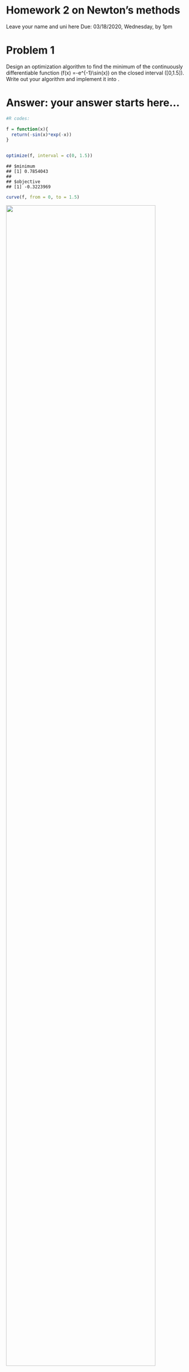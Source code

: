 Homework 2 on Newton’s methods
================
Leave your name and uni here
Due: 03/18/2020, Wednesday, by 1pm

# Problem 1

Design an optimization algorithm to find the minimum of the continuously
differentiable function \(f(x) =-e^{-1}\sin(x)\) on the closed interval
\([0,1.5]\). Write out your algorithm and implement it into .

# Answer: your answer starts here…

``` r
#R codes:

f = function(x){
  return(-sin(x)*exp(-x))
}


optimize(f, interval = c(0, 1.5))
```

    ## $minimum
    ## [1] 0.7854043
    ## 
    ## $objective
    ## [1] -0.3223969

``` r
curve(f, from = 0, to = 1.5)
```

<img src="homework-2-Optimization_files/figure-gfm/unnamed-chunk-2-1.png" width="90%" />

``` r
w = .618
a =  0
b = 1.5
tol = 1e-10
i = 0  # iteration index
x1 = (1 - w) * (b - a) + a
x2 = x1 + w * (b - a) * (1 - w)
res = c(a, b, x1, x2)

findmin = function() {
  while (abs(b - a) > tol) {
    i <- i + 1
    if (f(b) > f(a)) {
      b <- x2
      x1 <- (1 - w) * (b - a) + a
      x2 <- x1 + w * (b - a) * (1 - w)
    }
    else {
      a <- x1
      x1 <- x2
      x2 <- x1 + w * (b - a) * (1 - w)
    }
    res <- rbind(res, c(i, a, b, x1, x2))
  }

    return(res)
}

findmin()
```

    ##     [,1]      [,2]      [,3]      [,4]      [,5]
    ## res    0 1.5000000 0.5730000 0.9271140 0.0000000
    ##        1 0.5730000 1.5000000 0.9271140 1.1459565
    ##        2 0.5730000 1.1459565 0.7918694 0.9271306
    ##        3 0.5730000 0.9271306 0.7082779 0.7918796
    ##        4 0.7082779 0.9271306 0.7918796 0.8435455
    ##        5 0.7082779 0.8435455 0.7599501 0.7918836
    ##        6 0.7599501 0.8435455 0.7918836 0.8116184
    ##        7 0.7599501 0.8116184 0.7796874 0.7918851
    ##        8 0.7599501 0.7918851 0.7721493 0.7796884
    ##        9 0.7721493 0.7918851 0.7796884 0.7843475
    ##       10 0.7796884 0.7918851 0.7843475 0.7872269
    ##       11 0.7796884 0.7872269 0.7825681 0.7843477
    ##       12 0.7825681 0.7872269 0.7843477 0.7854475
    ##       13 0.7843477 0.7872269 0.7854475 0.7861272
    ##       14 0.7843477 0.7861272 0.7850275 0.7854476
    ##       15 0.7850275 0.7861272 0.7854476 0.7857072
    ##       16 0.7850275 0.7857072 0.7852872 0.7854476
    ##       17 0.7852872 0.7857072 0.7854476 0.7855468
    ##       18 0.7852872 0.7855468 0.7853863 0.7854476
    ##       19 0.7852872 0.7854476 0.7853485 0.7853863
    ##       20 0.7853485 0.7854476 0.7853863 0.7854097
    ##       21 0.7853863 0.7854476 0.7854097 0.7854242
    ##       22 0.7853863 0.7854242 0.7854008 0.7854097
    ##       23 0.7853863 0.7854097 0.7853953 0.7854008
    ##       24 0.7853953 0.7854097 0.7854008 0.7854042
    ##       25 0.7853953 0.7854042 0.7853987 0.7854008
    ##       26 0.7853953 0.7854008 0.7853974 0.7853987
    ##       27 0.7853974 0.7854008 0.7853987 0.7853995
    ##       28 0.7853974 0.7853995 0.7853982 0.7853987
    ##       29 0.7853974 0.7853987 0.7853979 0.7853982
    ##       30 0.7853979 0.7853987 0.7853982 0.7853984
    ##       31 0.7853979 0.7853984 0.7853981 0.7853982
    ##       32 0.7853981 0.7853984 0.7853982 0.7853983
    ##       33 0.7853981 0.7853983 0.7853982 0.7853982
    ##       34 0.7853981 0.7853982 0.7853981 0.7853982
    ##       35 0.7853981 0.7853982 0.7853982 0.7853982
    ##       36 0.7853982 0.7853982 0.7853982 0.7853982
    ##       37 0.7853982 0.7853982 0.7853982 0.7853982
    ##       38 0.7853982 0.7853982 0.7853982 0.7853982
    ##       39 0.7853982 0.7853982 0.7853982 0.7853982
    ##       40 0.7853982 0.7853982 0.7853982 0.7853982
    ##       41 0.7853982 0.7853982 0.7853982 0.7853982
    ##       42 0.7853982 0.7853982 0.7853982 0.7853982
    ##       43 0.7853982 0.7853982 0.7853982 0.7853982
    ##       44 0.7853982 0.7853982 0.7853982 0.7853982
    ##       45 0.7853982 0.7853982 0.7853982 0.7853982
    ##       46 0.7853982 0.7853982 0.7853982 0.7853982
    ##       47 0.7853982 0.7853982 0.7853982 0.7853982
    ##       48 0.7853982 0.7853982 0.7853982 0.7853982
    ##       49 0.7853982 0.7853982 0.7853982 0.7853982

``` r
min = last(findmin())
```

The minimum according to the golden ratio search method is 0.785. This
closely approximates the result of optimize(), 0.785.

# Problem 2

The Poisson distribution is often used to model \`\`count’’ data — e.g.,
the number of events in a given time period.  
The Poisson regression model states that
\[Y_i \sim \textrm{Poisson}(\lambda_i),\] where
\[\log \lambda_i = \alpha + \beta x_i \] for some explanatory variable
\(x_i\). The question is how to estimate \(\alpha\) and \(\beta\) given
a set of independent data
\((x_1, Y_1), (x_2, Y_2), \ldots, (x_n, Y_n)\).

The Poisson distribution is given by
\[P(Y=y) = \frac{\lambda^y e^{-\lambda}}{y!}\] for \(\lambda > 0\).

# Answer: your answer starts here…

``` r
#R codes:

poissonstuff <- function(dat, betavec) {
  alpha = betavec[1]
  beta = betavec[2]
  log_lambda <- alpha + beta * dat$x
  lambda <- exp(log_lambda)
  loglik <- sum(dat$y * log_lambda - lambda - log(factorial(dat$y)))
  grad <- c(sum(dat$y * dat$x - dat$x * lambda), 
            sum(dat$y - lambda))
  Hess <- matrix((-1) * c((-1) * sum(dat$x^2 * lambda),
                    rep((-1) * sum(dat$x * lambda), 2),
                    (-1) * sum(lambda)), ncol = 2)
  return(list(loglik = loglik, grad = grad, Hess = Hess))
}
```

``` r
set.seed(22)
n <- 5000
truebeta <- c(1, .03)
x <- rnorm(n)
lambda <- exp(truebeta[1] + truebeta[2] * x)
y = rpois(n, lambda)
dat = list(x=x, y=y)
```

``` r
NewtonRaphson <- function(dat, func, start, tol = 1e-5, maxiter = 200) {
  i <- 0
  cur <- start
  stuff <- func(dat, cur)
  l = 1
  prevloglik <- -Inf      # To make sure it iterates
  res = c(0, stuff$loglik, cur)
  while (i < maxiter && abs(stuff$loglik - prevloglik) > tol) {
    i = i + 1
    if (t(stuff$grad) %*% stuff$Hess %*% stuff$grad > 0) {
      Hess = stuff$Hess - 3*diag(max(stuff$Hess), nrow(stuff$Hess))
    }
    else {
      Hess = stuff$Hess
    }
    prev <- cur
    grad <- stuff$grad
    prevloglik <- stuff$loglik
    cur = prev - l * solve(Hess) %*% grad
    stuff = func(dat, cur)
    res <- rbind(res, c(i, stuff$loglik, cur)) # Add current values to results matrix
    while (stuff$loglik < prevloglik) {
      i = i + 1
      if (t(stuff$grad) %*% stuff$Hess %*% stuff$grad > 0) {
        Hess = stuff$Hess - 3*diag(max(stuff$Hess), nrow(stuff$Hess))
      }
      else {
        Hess = stuff$Hess
      }
      l = 0.5*l
      cur <- prev - l * solve(Hess) %*% grad
      stuff = func(dat, cur)
      res = rbind(res, c(i, stuff$loglik, cur))
    }
  }
  return(res)
}
```

``` r
NewtonRaphson <- function(dat, func, start, tol = 1e-10, maxiter = 200) {
  i <- 0
  cur <- start
  stuff <- func(dat, cur)
  loglik <- stuff$loglik
  res <- c(0, stuff$loglik, cur)
  l = 1
  prevloglik <- -Inf      # To make sure it iterates
  while (i < maxiter && abs(stuff$loglik - prevloglik) > tol) {
    i <- i + 1
    prevloglik <- stuff$loglik
    Hess <- stuff$Hess
    prev <- cur
    grad <- stuff$grad
    cur <- prev - l * solve(Hess) %*% grad
    stuff <- func(dat, cur)
    if (t(grad) %*% Hess %*% grad > 0) {
      Hess = Hess - 3*diag(max(Hess), nrow(Hess))
    }
    else {
      Hess = Hess
    }
    cur = prev - l * t(Hess) %*% grad
    stuff = func(dat, cur)
    while (stuff$loglik < prevloglik) {
    l = 0.5*l
    i = i + 1 
    prevloglik = stuff$loglik
    Hess = stuff$Hess
    prev = cur
    grad = stuff$grad
    cur <- prev - l * t(Hess) %*% grad
    stuff <- func(dat, cur)        # log-lik, gradient, Hessian
    }
    res <- rbind(res, c(i, stuff$loglik, cur)) # Add current values to results matrix
  }
  return(res)
}
```

``` r
NewtonRaphson(list(x=x, y=y), poissonstuff, start = c(1, -2))
```

    ##     [,1]       [,2]     [,3]      [,4]
    ## res    0  -96057.68 1.000000 -2.000000
    ##        1 -144188.99 1.221782 -2.095149
    ##        2 -108443.00 1.067971 -2.028832
    ##        3 -104615.89 1.047792 -2.020431
    ##        4 -100423.33 1.024963 -2.010683
    ##        5  -98325.47 1.013123 -2.005622
    ##        6  -97213.96 1.006734 -2.002887
    ##        7  -96642.04 1.003414 -2.001464
    ##        8  -96351.50 1.001720 -2.000738
    ##        9  -96205.01 1.000863 -2.000370
    ##       10  -96131.46 1.000432 -2.000185
    ##       11  -96094.60 1.000216 -2.000093
    ##       12  -96076.15 1.000108 -2.000046
    ##       13  -96066.92 1.000054 -2.000023
    ##       14  -96062.30 1.000027 -2.000012
    ##       15  -96059.99 1.000014 -2.000006
    ##       16  -96058.84 1.000007 -2.000003
    ##       17  -96058.26 1.000003 -2.000001
    ##       18  -96057.97 1.000002 -2.000001
    ##       19  -96057.83 1.000001 -2.000000
    ##       20  -96057.76 1.000000 -2.000000
    ##       21  -96057.72 1.000000 -2.000000
    ##       22  -96057.70 1.000000 -2.000000
    ##       23  -96057.69 1.000000 -2.000000
    ##       24  -96057.69 1.000000 -2.000000
    ##       25  -96057.69 1.000000 -2.000000
    ##       26  -96057.68 1.000000 -2.000000
    ##       27  -96057.68 1.000000 -2.000000
    ##       28  -96057.68 1.000000 -2.000000
    ##       29  -96057.68 1.000000 -2.000000
    ##       30  -96057.68 1.000000 -2.000000
    ##       31  -96057.68 1.000000 -2.000000
    ##       32  -96057.68 1.000000 -2.000000
    ##       33  -96057.68 1.000000 -2.000000
    ##       34  -96057.68 1.000000 -2.000000
    ##       35  -96057.68 1.000000 -2.000000
    ##       36  -96057.68 1.000000 -2.000000
    ##       37  -96057.68 1.000000 -2.000000
    ##       38  -96057.68 1.000000 -2.000000
    ##       39  -96057.68 1.000000 -2.000000
    ##       40  -96057.68 1.000000 -2.000000
    ##       41  -96057.68 1.000000 -2.000000
    ##       42  -96057.68 1.000000 -2.000000
    ##       43  -96057.68 1.000000 -2.000000
    ##       44  -96057.68 1.000000 -2.000000
    ##       45  -96057.68 1.000000 -2.000000
    ##       46  -96057.68 1.000000 -2.000000
    ##       47  -96057.68 1.000000 -2.000000
    ##       48  -96057.68 1.000000 -2.000000
    ##       49  -96057.68 1.000000 -2.000000
    ##       50  -96057.68 1.000000 -2.000000
    ##       51  -96057.68 1.000000 -2.000000
    ##       52  -96057.68 1.000000 -2.000000

``` r
poissonstuff(list(x=x, y=y), c(1, -2))
```

    ## $loglik
    ## [1] -96057.68
    ## 
    ## $grad
    ## [1] 197341.3 -85893.6
    ## 
    ## $Hess
    ##           [,1]      [,2]
    ## [1,]  487160.0 -197009.5
    ## [2,] -197009.5   99545.6

Consider the ABO blood type data, where you have
\(N_{\mbox{obs}} = (N_A,N_B,N_O,N_{AB}) = ( 26, 27, 42, 7)\).

# Answer: your answer starts here…

``` r
blood_dat = tibble(
  obs = c(26, 27, 42, 7),
  type = c("A", "B", "O", "AB")
)

pars = tibble(
  p_o = .33,
  p_a = .33,
  p_b = .33
)

fpars = function(p_a = p_a, p_b = p_b, p_o = p_o){
  pars = tibble(
   p_o,
   p_a,
   p_b
  )
}
```

``` r
n_aa = function(df = blood_dat, pars){
  df %>% 
  filter(type == "A") %>%
  pull(obs) %>% 
  prod(., pars$p_a^2, (pars$p_a^2 + 2 * pars$p_a * pars$p_o)^(-1))
}

n_ao = function(df = blood_dat, pars){
  df %>% 
  filter(type == "A") %>%
  pull(obs) %>% 
  prod(., 2, pars$p_a, pars$p_o, (pars$p_a^2 + 2 * pars$p_a * pars$p_o)^(-1))
}

n_bb = function(df = blood_dat, pars){
  df %>% 
  filter(type == "B") %>%
  pull(obs) %>% 
  prod(., pars$p_b^2, (pars$p_a^2 + 2 * pars$p_b * pars$p_o)^(-1))
}

n_bo = function(df = blood_dat, pars){
  df %>% 
  filter(type == "B") %>%
  pull(obs) %>% 
  prod(., 2, pars$p_b, pars$p_o, (pars$p_a^2 + 2 * pars$p_b * pars$p_o)^(-1))
}

n_ab = blood_dat %>% 
  filter(type == "AB") %>% 
  pull(obs)

n_oo = blood_dat %>% 
  filter(type == "O") %>% 
  pull(obs)
```

``` r
fnobs = function(df = blood_dat, pars = pars) {
  nobs = tibble(
    N_AA = n_aa(blood_dat, pars),
    N_AO = n_ao(blood_dat, pars),
    N_BB = n_bb(blood_dat, pars),
    N_BO = n_bo(blood_dat, pars),
    N_AB = n_ab,
    N_OO = n_oo
  )
  return(nobs)
}

nobs = fnobs(blood_dat, pars)
```

``` r
nobs = tibble(
  N_AA = n_aa(blood_dat, pars),
  N_AO = n_ao(blood_dat, pars),
  N_BB = n_bb(blood_dat, pars),
  N_BO = n_bo(blood_dat, pars),
  N_AB = n_ab,
  N_OO = n_oo
)
```

``` r
lik = function(nobs, pars) {
    loglik = nobs$N_AA * log(pars$p_a^2) + nobs$N_AO * log(2*pars$p_a*pars$p_o) + nobs$N_BB * log(pars$p_b^2) + nobs$N_BO * log(2*pars$p_b*pars$p_o) + nobs$N_AB*log(2*pars$p_a*pars$p_b) + nobs$N_OO * log(pars$p_o^2) + log(factorial(sum(nobs)))/prod(factorial(nobs$N_AA), factorial(nobs$N_AO), factorial(nobs$N_BB), factorial(nobs$N_BO), factorial(nobs$N_AB), factorial(nobs$N_OO))
    return(loglik)
}
```

``` r
delta = function(df = blood_dat, nobs = nobs, pars = c(p_a = .33, p_b = .33, p_o = .33), tol = 1e-10, maxiter = 200){
  i = 0
  p_o = pars$p_o
  p_b = pars$p_b
  p_a = pars$p_a
  prevpars = fpars(p_a, p_b, p_o)
  prevloglik = -Inf
  loglik = lik(nobs, pars)
  prevnobs = fnobs(blood_dat, pars)
  res = c(0, loglik, prevpars)
  while (i < maxiter && abs(loglik - prevloglik) > tol) {
    i = i + 1
    prevloglik = loglik
    prevnobs = nobs
    lambda = (2) * sum(nobs)
    p_a = (2 * prevnobs$N_AA + prevnobs$N_AO + prevnobs$N_AB)/(lambda)
    p_b = (2 * prevnobs$N_BB + prevnobs$N_BO + prevnobs$N_AB)/(lambda)
    p_o = (2 * prevnobs$N_OO + prevnobs$N_AO + prevnobs$N_BO)/(lambda)
    pars = fpars(p_a, p_b, p_o)
    nobs = fnobs(blood_dat, pars)
    loglik = lik(nobs, pars)
    res = rbind(res, c(i, loglik, pars))
  }
  return(res)
}
```

``` r
delta(blood_dat, nobs, pars)
```

    ##                  p_o       p_a       p_b      
    ## res 0  -196.8239 0.33      0.33      0.33     
    ##     1  -151.4549 0.5849673 0.2042484 0.2107843
    ##     2  -148.1427 0.6319013 0.1802591 0.1878395
    ##     3  -147.8275 0.6379783 0.1771892 0.1848325
    ##     4  -147.7893 0.6387278 0.1768208 0.1844514
    ##     5  -147.7842 0.638821  0.1767777 0.1844013
    ##     6  -147.7835 0.638833  0.1767729 0.1843941
    ##     7  -147.7834 0.6388347 0.1767725 0.1843929
    ##     8  -147.7833 0.6388349 0.1767724 0.1843926
    ##     9  -147.7833 0.638835  0.1767724 0.1843926
    ##     10 -147.7833 0.638835  0.1767724 0.1843926
    ##     11 -147.7833 0.638835  0.1767724 0.1843926
    ##     12 -147.7833 0.638835  0.1767725 0.1843926
    ##     13 -147.7833 0.638835  0.1767725 0.1843926
    ##     14 -147.7833 0.638835  0.1767725 0.1843926
    ##     15 -147.7833 0.638835  0.1767725 0.1843926
    ##     16 -147.7833 0.638835  0.1767725 0.1843926
    ##     17 -147.7833 0.638835  0.1767725 0.1843926
    ##     18 -147.7833 0.638835  0.1767725 0.1843926
